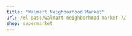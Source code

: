 ```yaml
---
title: "Walmart Neighborhood Market"
url: /el-paso/walmart-neighborhood-market-7/
shop: supermarket
---
```

